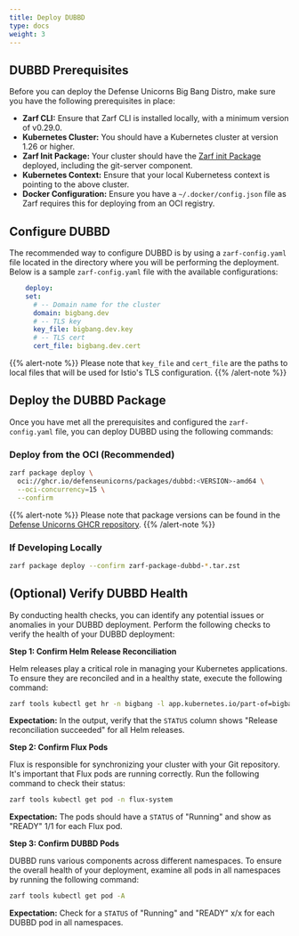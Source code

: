 ```yaml
---
title: Deploy DUBBD
type: docs
weight: 3
---
```


## DUBBD Prerequisites

Before you can deploy the Defense Unicorns Big Bang Distro, make sure you have the following prerequisites in place:

- **Zarf CLI:** Ensure that Zarf CLI is installed locally, with a minimum version of v0.29.0.
- **Kubernetes Cluster:** You should have a Kubernetes cluster at version 1.26 or higher.
- **Zarf Init Package:** Your cluster should have the [Zarf init Package](https://docs.zarf.dev/docs/create-a-zarf-package/zarf-init-package) deployed, including the git-server component.
- **Kubernetes Context:** Ensure that your local Kubernetess context is pointing to the above cluster.
- **Docker Configuration:** Ensure you have a `~/.docker/config.json` file as Zarf requires this for deploying from an OCI registry.

## Configure DUBBD

The recommended way to configure DUBBD is by using a `zarf-config.yaml` file located in the directory where you will be performing the deployment. Below is a sample `zarf-config.yaml` file with the available configurations:

```yaml
    deploy:
    set:
      # -- Domain name for the cluster
      domain: bigbang.dev
      # -- TLS key
      key_file: bigbang.dev.key
      # -- TLS cert
      cert_file: bigbang.dev.cert
```

{{% alert-note %}}
Please note that `key_file` and `cert_file` are the paths to local files that will be used for Istio's TLS configuration.
{{% /alert-note %}}

## Deploy the DUBBD Package

Once you have met all the prerequisites and configured the `zarf-config.yaml` file, you can deploy DUBBD using the following commands:

### Deploy from the OCI (Recommended)

```bash
zarf package deploy \
  oci://ghcr.io/defenseunicorns/packages/dubbd:<VERSION>-amd64 \
  --oci-concurrency=15 \
  --confirm
```

{{% alert-note %}}
Please note that package versions can be found in the [Defense Unicorns GHCR repository](https://github.com/defenseunicorns/uds-package-dubbd/releases).
{{% /alert-note %}}

### If Developing Locally

```bash
zarf package deploy --confirm zarf-package-dubbd-*.tar.zst
```

## (Optional) Verify DUBBD Health

By conducting health checks, you can identify any potential issues or anomalies in your DUBBD deployment. Perform the following checks to verify the health of your DUBBD deployment:

**Step 1: Confirm Helm Release Reconciliation**

Helm releases play a critical role in managing your Kubernetes applications. To ensure they are reconciled and in a healthy state, execute the following command:

```bash
zarf tools kubectl get hr -n bigbang -l app.kubernetes.io/part-of=bigbang
```

**Expectation:** In the output, verify that the `STATUS` column shows "Release reconciliation succeeded" for all Helm releases.

**Step 2: Confirm Flux Pods**

Flux is responsible for synchronizing your cluster with your Git repository. It's important that Flux pods are running correctly. Run the following command to check their status:

```bash
zarf tools kubectl get pod -n flux-system
```

**Expectation:** The pods should have a `STATUS` of "Running" and show as "READY" 1/1 for each Flux pod.

**Step 3: Confirm DUBBD Pods**

DUBBD runs various components across different namespaces. To ensure the overall health of your deployment, examine all pods in all namespaces by running the following command:

```bash
zarf tools kubectl get pod -A
```

**Expectation:** Check for a `STATUS` of "Running" and "READY" x/x for each DUBBD pod in all namespaces.
